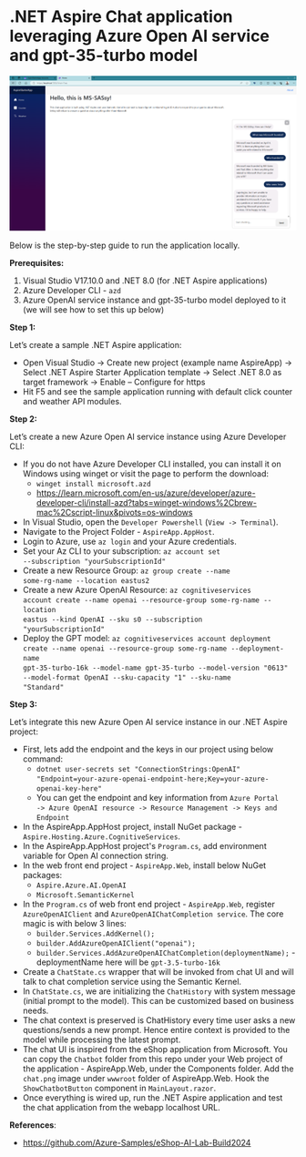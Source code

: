 # .NET Aspire Chat application leveraging Azure Open AI service and gpt-35-turbo model

![alt text](https://github.com/parthshethia786/chatapp-dotnetAspire-AzureOpenAI/blob/master/Preview%20of%20the%20app.png)

Below is the step-by-step guide to run the application locally.

**Prerequisites:**
1.	Visual Studio V17.10.0 and .NET 8.0 (for .NET Aspire applications)
2.	Azure Developer CLI - <code>azd</code>
3.	Azure OpenAI service instance and gpt-35-turbo model deployed to it (we will see how to set this up below)
 
**Step 1:** 

Let’s create a sample .NET Aspire application:

- Open Visual Studio -> Create new project (example name AspireApp) -> Select .NET Aspire Starter Application template -> Select .NET 8.0 as target framework -> Enable – Configure for https
- Hit F5 and see the sample application running with default click counter and weather API modules. 

**Step 2:**

Let’s create a new Azure Open AI service instance using Azure Developer CLI:

- If you do not have Azure Developer CLI installed, you can install it on Windows using winget or visit the page to perform the download:
  - <code>winget install microsoft.azd</code> 
  - https://learn.microsoft.com/en-us/azure/developer/azure-developer-cli/install-azd?tabs=winget-windows%2Cbrew-mac%2Cscript-linux&pivots=os-windows 
- In Visual Studio, open the <code>Developer Powershell</code> (<code>View -> Terminal</code>).
- Navigate to the Project Folder - <code>AspireApp.AppHost</code>.
- Login to Azure, use <code>az login</code> and your Azure credentials.
- Set your Az CLI to your subscription: <code>az account set --subscription "yourSubscriptionId"</code>
- Create a new Resource Group: <code>az group create --name some-rg-name --location eastus2</code>
- Create a new Azure OpenAI Resource: <code>az cognitiveservices account create --name openai --resource-group some-rg-name --location eastus --kind OpenAI --sku s0 --subscription "yourSubscriptionId"</code>
- Deploy the GPT model: <code>az cognitiveservices account deployment create --name openai --resource-group some-rg-name --deployment-name gpt-35-turbo-16k --model-name gpt-35-turbo --model-version "0613" --model-format OpenAI --sku-capacity "1" --sku-name "Standard"</code>

**Step 3:**

Let’s integrate this new Azure Open AI service instance in our .NET Aspire project:

- First, lets add the endpoint and the keys in our project using below command:
  - <code>dotnet user-secrets set "ConnectionStrings:OpenAI" "Endpoint=your-azure-openai-endpoint-here;Key=your-azure-openai-key-here"</code>
  - You can get the endpoint and key information from <code>Azure Portal -> Azure OpenAI resource -> Resource Management -> Keys and Endpoint</code>
- In the AspireApp.AppHost project, install NuGet package - <code>Aspire.Hosting.Azure.CognitiveServices</code>.
- In the AspireApp.AppHost project's <code>Program.cs</code>, add environment variable for Open AI connection string.
- In the web front end project - <code>AspireApp.Web</code>, install below NuGet packages:
  - <code>Aspire.Azure.AI.OpenAI</code>
  - <code>Microsoft.SemanticKernel</code>
- In the <code>Program.cs</code> of web front end project - <code>AspireApp.Web</code>, register <code>AzureOpenAIClient</code> and <code>AzureOpenAIChatCompletion service</code>. The core magic is with below 3 lines:
  - <code>builder.Services.AddKernel();</code>
  - <code>builder.AddAzureOpenAIClient("openai");</code>
  - <code>builder.Services.AddAzureOpenAIChatCompletion(deploymentName);</code> - deploymentName here will be <code>gpt-3.5-turbo-16k</code>
- Create a <code>ChatState.cs</code> wrapper that will be invoked from chat UI and will talk to chat completion service using the Semantic Kernel.
- In <code>ChatState.cs</code>, we are initializing the <code>ChatHistory</code> with system message (initial prompt to the model). This can be customized based on business needs. 
- The chat context is preserved is ChatHistory every time user asks a new questions/sends a new prompt. Hence entire context is provided to the model while processing the latest prompt.
- The chat UI is inspired from the eShop application from Microsoft. You can copy the <code>Chatbot</code> folder from this repo under your Web project of the application - AspireApp.Web, under the Components folder. Add the <code>chat.png</code> image under <code>wwwroot</code> folder of AspireApp.Web. Hook the <code>ShowChatbotButton</code> component in <code>MainLayout.razor</code>. 
- Once everything is wired up, run the .NET Aspire application and test the chat application from the webapp localhost URL.
  
**References**:

- https://github.com/Azure-Samples/eShop-AI-Lab-Build2024
